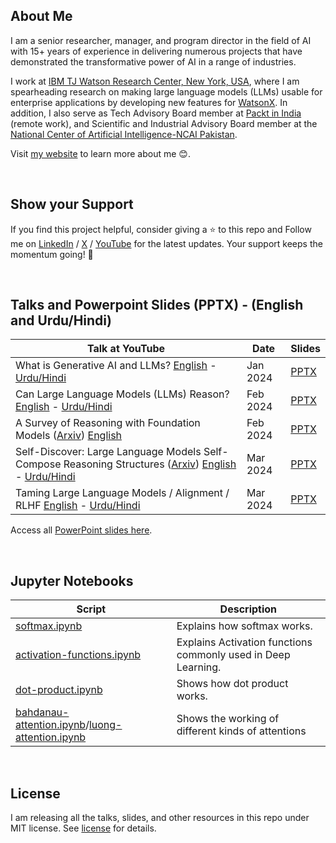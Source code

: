 ## About Me

I am a senior researcher, manager, and program director in the field of AI with 15+ years of experience in delivering numerous projects that have demonstrated the transformative power of AI in a range of industries.

I work at [IBM TJ Watson Research Center, New York, USA](http://www.ibm.com/), where I am spearheading research on making large language models (LLMs) usable for enterprise applications by developing new features for [WatsonX](https://watsonx.ai/). In addition, I also serve as Tech Advisory Board member at [Packt in India](https://www.packtpub.com/) (remote work), and Scientific and Industrial Advisory Board member at the [National Center of Artificial Intelligence-NCAI Pakistan](https://ncai.pk/).
 
Visit [my website](https://asimmunawar.github.io/) to learn more about me :blush:.

&nbsp;

## Show your Support

If you find this project helpful, consider giving a ⭐️ to this repo and Follow me on [LinkedIn](https://www.linkedin.com/in/asimmunawar/) / [X](https://x.com/asimunawar) / [YouTube](https://www.youtube.com/@asimmunawar) for the latest updates. Your support keeps the momentum going! 🌟

&nbsp;

## Talks and Powerpoint Slides (PPTX) - (English and Urdu/Hindi)

| Talk at YouTube    | Date    | Slides  |
| ------------------ | ------- | ------- |
| What is Generative AI and LLMs? [English](https://youtu.be/AneKPA_0b0s?si=mnalVtWn0xMS_PEp) - [Urdu/Hindi](https://youtu.be/yS6HqwG324I)  | Jan 2024   | [PPTX](https://github.com/asimmunawar/ai-talks/blob/main/docs/presentations/202401-WhatIsGenAI.pptx) |
| Can Large Language Models (LLMs) Reason? [English](https://youtu.be/RXG85xI23-o?si=4BTeNuh4iRQm9Asy) - [Urdu/Hindi](https://youtu.be/UUXIqo87r-Y) | Feb 2024 | [PPTX](https://github.com/asimmunawar/ai-talks/blob/main/docs/presentations/202402-ReasoningWithLLMs.pptx) |
| A Survey of Reasoning with Foundation Models ([Arxiv](https://youtu.be/JxSt8jDbvHo)) [English](https://youtu.be/JxSt8jDbvHo) | Feb 2024 | [PPTX](https://github.com/asimmunawar/ai-talks/blob/main/docs/presentations/202402-SurveyOfReasoning.pptx) |
| Self-Discover: Large Language Models Self-Compose Reasoning Structures ([Arxiv](https://arxiv.org/abs/2402.03620)) [English](https://youtu.be/hBabY-oDCbs) - [Urdu/Hindi](https://youtu.be/QqejFtUCjgo) | Mar 2024 | [PPTX](https://github.com/asimmunawar/ai-talks/blob/main/docs/presentations/20240324-SelfDiscover.pptx) |
| Taming Large Language Models / Alignment / RLHF [English](https://youtu.be/nCh_pJhDD8I) - [Urdu/Hindi](https://youtu.be/AyrubLwZbtQ) | Mar 2024 | [PPTX](https://github.com/asimmunawar/ai-talks/blob/main/docs/presentations/20240324-Alighnment.pptx) |

Access all [PowerPoint slides here](https://github.com/asimmunawar/ai-talks/docs/presentations).

&nbsp;

## Jupyter Notebooks

| Script    | Description |
| ------ | ------- |
| [softmax.ipynb](https://github.com/asimmunawar/ai-talks/blob/main/src/jupyter-notebooks/softmax.ipynb)   | Explains how softmax works.    |
| [activation-functions.ipynb](https://github.com/asimmunawar/ai-talks/blob/main/src/jupyter-notebooks/activation-functions.ipynb)   | Explains Activation functions commonly used in Deep Learning.   |
| [dot-product.ipynb](https://github.com/asimmunawar/ai-talks/blob/main/src/jupyter-notebooks/dot-product.ipynb)   | Shows how dot product works.   |
| [bahdanau-attention.ipynb](https://github.com/asimmunawar/ai-talks/blob/main/src/jupyter-notebooks/bahdanau-attention.ipynb)/[luong-attention.ipynb](https://github.com/asimmunawar/ai-talks/blob/main/src/jupyter-notebooks/luong-attention.ipynb) | Shows the working of different kinds of attentions |

&nbsp;

## License
I am releasing all the talks, slides, and other resources in this repo under MIT license. See [license](https://github.com/asimmunawar/ai-talks/blob/main/License) for details.
